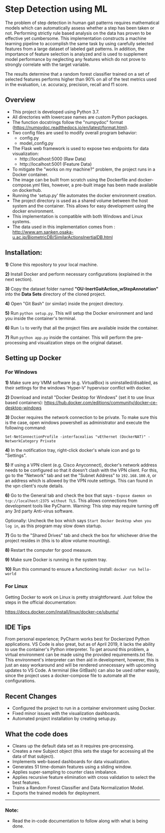 # Step Detection using ML

The problem of step detection in human gait patterns requires mathematical models which can automatically assess whether a step has been taken or not. 
Performing strictly rule based analysis on the data has proven to be effective yet cumbersome. 
This implementation constructs a machine learning pipeline to accomplish the same task by using carefully selected features from a large dataset of labeled gait patterns. 
In addition, the importance of feature selection is analyzed and is used to supplement model performance by neglecting any features which do not prove to strongly correlate with the target variable. 

The results determine that a random forest classifier trained on a set of selected features performs higher than 90% on all of the test metrics used in the evaluation, i.e. accuracy, precision, recall and f1 score.


## Overview

* This project is developed using Python 3.7.
* All directories with lowercase names are custom Python packages.
* The function docstrings follow the "numpydoc" format (https://numpydoc.readthedocs.io/en/latest/format.html).
* Two config files are used to modify overall program behavior:
    * config.py
    * model_config.py
* The Flask web framework is used to expose two endpoints for data visualization:
    * http://localhost:5000 (Raw Data)
    * http://localhost:5001 (Feature Data)
* To mitigate the "works on my machine?" problem, the project runs in a Docker container.
* The image can be built from scratch using the Dockerfile and docker-compose.yml files, however, 
a pre-built image has been made available on dockerhub.
* Running the 'setup.py' file automates the docker environment creation.
* The project directory is used as a shared volume between the host system and the container. This allows for easy development using the docker environment.
* This implementation is compatible with both Windows and Linux systems.
* The data used in this implementation comes from : http://www.am.sanken.osaka-u.ac.jp/BiometricDB/SimilarActionsInertialDB.html

## Installation:

**1)** Clone this repository to your local machine.

**2)** Install Docker and perform necessary configurations (explained in the next section).

**3)** Copy the dataset folder named **"OU-InertGaitAction_wStepAnnotation"** into the **Data Sets** directory of the cloned project.

**4)** Open "Git Bash" (or similar) inside the project directory. 

**5)** Run `python setup.py`. This will setup the Docker environment and land you inside the container's terminal.

**6)** Run `ls` to verify that all the project files are available inside the container.

**7)** Run `python app.py` inside the container. This will perform the pre-processing and visualization steps on the original dataset.


## Setting up Docker

### For Windows

**1)** Make sure any VMM software (e.g. VirtualBox) is uninstalled/disabled, as their settings for the windows 'Hyper-V' 
hypervisor conflict with docker.

**2)** Download and install "Docker Desktop for Windows" (set it to use linux based containers):
https://hub.docker.com/editions/community/docker-ce-desktop-windows

**3)** Docker requires the network connection to be private. To make sure this is the case, open windows powershell as administrator 
and execute the following command:
 
 `Set-NetConnectionProfile -interfacealias "vEthernet (DockerNAT)" -NetworkCategory Private`

**4)** In the notification tray, right-click docker's whale icon and go to "Settings".

**5)** If using a VPN client (e.g. Cisco Anyconnect), docker's network address needs to be configured so that it doesn't 
clash with the VPN client. For this, go to the "Network" tab and set the "Subnet Address" to `192.168.100.0`, or an address which is 
allowed by the VPN route settings. This can found in the vpn client's route details.

**6)** Go to the General tab and check the box that says - `Expose daemon on tcp://localhost:2375 without TLS`. This allows 
connections from development tools like PyCharm. Warning: This step may require turning off any 3rd party Anti-virus software.

Optionally: Uncheck the box which says `Start Docker Desktop when you log in`, as this program may slow down startup.

**7)** Go to the "Shared Drives" tab and check the box for whichever drive the project resides in (this is to allow volume mounting).

**8)** Restart the computer for good measure.

**9)** Make sure Docker is running in the system tray.

**10)** Run this command to ensure a functioning install:
`docker run hello-world`

### For Linux

Getting Docker to work on Linux is pretty straightforward. Just follow the steps in the official documentation:

https://docs.docker.com/install/linux/docker-ce/ubuntu/


## IDE Tips

From personal experience; PyCharm works best for Dockerized Python applications. 
VS Code is also great, but as of April 2019, it lacks the ability to use the container's Python interpreter. To get 
around this problem, a virtual environment can be made using the provided requirements.txt file. 
This environment's interpreter can then aid in development, however, this is just an easy workaround and will be 
rendered unnecessary with upcoming updates to VS Code. A terminal (like GitBash) can also be used rather easily, since 
the project uses a docker-compose file to automate all the configurations.


## Recent Changes

- Configured the project to run in a container environment using Docker.
- Fixed minor issues with the visualization dashboards.
- Automated project installation by creating setup.py.


## What the code does

- Cleans up the default data set as it requires pre-processing.
- Creates a new Subject object (this sets the stage for accessing all the data of that subject).
- Implements web-based dashboards for data visualization.
- Generates 51 time-domain features using a sliding window.
- Applies super-sampling to counter class imbalance. 
- Applies recursive feature elimination with cross validation to select the best features.
- Trains a Random Forest Classifier and Data Normalization Model.
- Exports the trained models for deployment.

---

### Note:

- Read the in-code documentation to follow along with what is being done.

